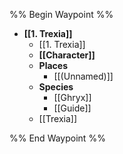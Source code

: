 %% Begin Waypoint %%
- **[[1. Trexia]]**
	- [[1. Trexia]]
	- **[[Character]]**
	- **Places**
		- [[(Unnamed)]]
	- **Species**
		- [[Ghryx]]
		- [[Guide]]
	- [[Trexia]]

%% End Waypoint %%
